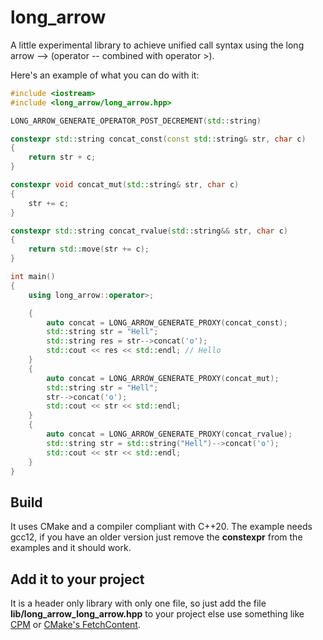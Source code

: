 # long_arrow
A little experimental library to achieve unified call syntax using the long arrow --> (operator -- combined with operator >). 

Here's an example of what you can do with it:
```C++
#include <iostream>
#include <long_arrow/long_arrow.hpp>

LONG_ARROW_GENERATE_OPERATOR_POST_DECREMENT(std::string)

constexpr std::string concat_const(const std::string& str, char c)
{
	return str + c;
}

constexpr void concat_mut(std::string& str, char c)
{
	str += c;
}

constexpr std::string concat_rvalue(std::string&& str, char c)
{
	return std::move(str += c);
}

int main()
{
	using long_arrow::operator>;

	{
		auto concat = LONG_ARROW_GENERATE_PROXY(concat_const);
		std::string str = "Hell";
		std::string res = str-->concat('o');
		std::cout << res << std::endl; // Hello
	}
	{
		auto concat = LONG_ARROW_GENERATE_PROXY(concat_mut);
		std::string str = "Hell";
		str-->concat('o');
		std::cout << str << std::endl;
	}
	{
		auto concat = LONG_ARROW_GENERATE_PROXY(concat_rvalue);
		std::string str = std::string("Hell")-->concat('o');
		std::cout << str << std::endl;
	}
}
```

## Build
It uses CMake and a compiler compliant with C++20. The example needs gcc12, if you have an older version just remove the __constexpr__ from the examples and it should work.

## Add it to your project
It is a header only library with only one file, so just add the file __lib/long_arrow_long_arrow.hpp__ to your project else use something like [CPM](https://github.com/cpm-cmake/CPM.cmake) or [CMake's FetchContent](https://cmake.org/cmake/help/latest/module/FetchContent.html).
